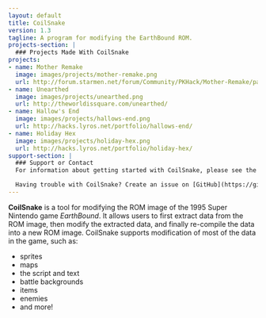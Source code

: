 ```yaml
---
layout: default
title: CoilSnake
version: 1.3
tagline: A program for modifying the EarthBound ROM.
projects-section: |
  ### Projects Made With CoilSnake
projects:
- name: Mother Remake
  image: images/projects/mother-remake.png
  url: http://forum.starmen.net/forum/Community/PKHack/Mother-Remake/page/1/
- name: Unearthed
  image: images/projects/unearthed.png
  url: http://theworldissquare.com/unearthed/
- name: Hallow's End
  image: images/projects/hallows-end.png
  url: http://hacks.lyros.net/portfolio/hallows-end/
- name: Holiday Hex
  image: images/projects/holiday-hex.png
  url: http://hacks.lyros.net/portfolio/holiday-hex/
support-section: |
  ### Support or Contact
  For information about getting started with CoilSnake, please see the [EB Hacking 101](http://www.lyros.net/files/EBHack101.pdf) document, created by [Lyrositor](https://github.com/Lyrositor).

  Having trouble with CoilSnake? Create an issue on [GitHub](https://github.com/kiij/CoilSnake/issues) or consult the [PK Hack forum](forum.starmen.net/forum/Community/PKHack) and someone will help you sort it out.
---
```


**CoilSnake** is a tool for modifying the ROM image of the 1995 Super Nintendo game *EarthBound*. It allows users to first extract data from the ROM image, then modify the extracted data, and finally re-compile the data into a new ROM image. CoilSnake supports modification of most of the data in the game, such as:
* sprites
* maps
* the script and text
* battle backgrounds
* items
* enemies
* and more!
